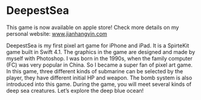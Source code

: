 # DeepestSea
This game is now available on apple store! Check more details on my personal website: www.jianhangyin.com

DeepestSea is my first pixel art game for iPhone and iPad. It is a SpirteKit game built in Swift 4.1. The graphics in the game are designed and made by myself with Photoshop. I was born in the 1990s, when the family computer (FC) was very popular in China. So I became a super fan of pixel art game. In this game, three different kinds of submarine can be selected by the player, they have different initial HP and weapon. The bomb system is also introduced into this game. During the game, you will meet several kinds of deep sea creatures. Let’s explore the deep blue ocean! 
